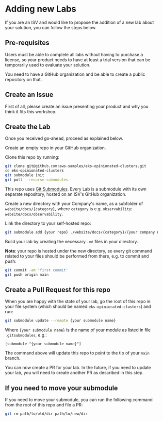 # Adding new Labs

If you are an ISV and would like to propose the addition of a new lab about your solution, you can follow the steps below.

## Pre-requisites

Users must be able to complete all labs without having to purchase a license, so your product needs to have at least a trial version that can be temporarily used to evaluate your solution.

You need to have a GitHub organization and be able to create a public repository on that.

## Create an Issue

First of all, please create an issue presenting your product and why you think it fits this workshop.

## Create the Lab

Once you received go-ahead, proceed as explained below.

Create an empty repo in your GitHub organization.

Clone this repo by running:

```bash
git clone git@github.com:aws-samples/eks-opinionated-clusters.git
cd eks-opinionated-clusters
git submodule init
git pull --recurse-submodules
```

This repo uses [Git Submodules](https://git-scm.com/book/en/v2/Git-Tools-Submodules). Every Lab is a submodule with its own separate repository, hosted on an ISV's GitHub organization.

Create a new directory with your Company's name, as a subfolder of `website/docs/{category}`, where `category` is e.g. `observability`: `website/docs/observability`.

Link the directory to your self-hosted repo:

```bash
git submodule add {your repo} ./website/docs/{category}/{your company name}
```

Build your lab by creating the necessary `.md` files in your directory.

**Note**: your repo is hosted under the new directory, so every git command related to your files should be performed from there, e.g. to commit and push:

```bash
git commit -am 'first commit'
git push origin main
```

## Create a Pull Request for this repo

When you are happy with the state of your lab, go the root of this repo in your file system (which should be named `eks-opinionated-clusters`) and run:

```bash
git submodule update --remote {your submodule name}
```

Where `{your submodule name}` is the name of your module as listed in file `.gitsubmodules`, e.g.:

```
[submodule "{your submodule name}"]
```

The command above will update this repo to point to the tip of your `main` branch.

You can now create a PR for your lab. In the future, if you need to update your lab, you will need to create another PR as described in this step.

## If you need to move your submodule

If you need to move your submodule, you can run the following command from the root of this repo and file a PR:

```bash
git rm path/to/old/dir path/to/new/dir
```
